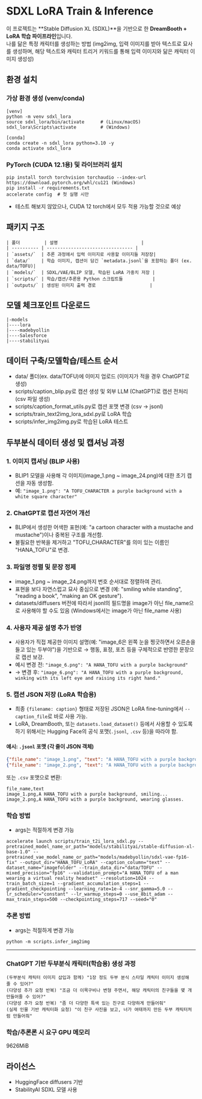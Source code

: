 
# SDXL LoRA Train & Inference

이 프로젝트는 **Stable Diffusion XL (SDXL)**을 기반으로 한 **DreamBooth + LoRA 학습 파이프라인**입니다.  
나를 닮은 특정 캐릭터를 생성하는 방법 
(img2img, 입력 이미지를 받아 텍스트로 묘사를 생성하며, 해당 텍스트와 캐릭터 트리거 키워드를 통해 입력 이미지와 닮은 캐릭터 이미지 생성성)

## 환경 설치

### 가상 환경 생성 (venv/conda)
```
[venv]
python -m venv sdxl_lora
source sdxl_lora/bin/activate      # (Linux/macOS)
sdxl_lora\Scripts\activate         # (Windows)

[conda]
conda create -n sdxl_lora python=3.10 -y
conda activate sdxl_lora
```

### PyTorch (CUDA 12.1용) 및 라이브러리 설치
```
pip install torch torchvision torchaudio --index-url https://download.pytorch.org/whl/cu121 (Windows)
pip install -r requirements.txt
accelerate config  # 첫 실행 시만
```
* 테스트 해보지 않았으나, CUDA 12 torch에서 모두 적용 가능할 것으로 예상

## 패키지 구조
```
| 폴더         | 설명                               |
| ---------- | -------------------------------- |
| `assets/`  | 추론 과정에서 입력 이미지로 사용할 이미지들 저장장|
| `data/`    | 학습 이미지, 캡션이 담긴 `metadata.jsonl`을 포함하는 폴더 (ex. data/TOFU)|
| `models/`  | SDXL/VAE/BLIP 모델, 학습된 LoRA 가중치 저장 |
| `scripts/` | 학습/캡션/추론용 Python 스크립트들           |
| `outputs/` | 생성된 이미지 출력 경로                    |
```

## 모델 체크포인트 다운로드
```
|-models
|----lora
|----madebyollin
|----Salesforce
|----stabilityai
```

## 데이터 구축/모델학습/테스트 순서
- data/ 폴더(ex. data/TOFU)에 이미지 업로드 (이미지가 적을 경우 ChatGPT로 생성)
- scripts/caption_blip.py로 캡션 생성 및 외부 LLM (ChatGPT)로 캡션 전처리 (csv 파일 생성)
- scripts/caption_format_utils.py로 캡션 포맷 변경 (csv -> jsonl)
- scripts/train_text2img_lora_sdxl.py로 LoRA 학습 
- scripts/infer_img2img.py로 학습된 LoRA 테스트


## 두부분식 데이터 생성 및 캡셔닝 과정

### 1. 이미지 캡셔닝 (BLIP 사용)

* BLIP1 모델을 사용해 각 이미지(image\_1.png \~ image\_24.png)에 대한 초기 캡션을 자동 생성함.
* 예: `"image_1.png": "A TOFU_CHARACTER a purple background with a white square character"`

### 2. ChatGPT로 캡션 자연어 개선

* BLIP에서 생성한 어색한 표현(예: "a cartoon character with a mustache and mustache")이나 중복된 구조를 개선함.
* 불필요한 반복을 제거하고 "TOFU\_CHARACTER"를 의미 있는 이름인 "HANA\_TOFU"로 변경.

### 3. 파일명 정렬 및 문장 정제

* image\_1.png \~ image\_24.png까지 번호 순서대로 정렬하여 관리.
* 표현을 보다 자연스럽고 묘사 중심으로 변경 (예: "smiling while standing", "reading a book", "making an OK gesture").
* datasets/diffusers 버전에 따라서 jsonl의 필드명을 image가 아닌 file_name으로 사용해야 할 수도 있음 (Windows에서는 image가 아닌 file_name 사용)

### 4. 사용자 제공 설명 추가 반영

* 사용자가 직접 제공한 이미지 설명(예: "image\_6은 왼쪽 눈을 찡긋하면서 오른손을 들고 있는 두부야")을 기반으로 → 행동, 표정, 포즈 등을 구체적으로 반영한 문장으로 캡션 보강.
* 예시 변경 전: `"image_6.png": "A HANA_TOFU with a purple background"`
* → 변경 후: `"image_6.png": "A HANA_TOFU with a purple background, winking with its left eye and raising its right hand."`

### 5. 캡션 JSON 저장 (LoRA 학습용)

* 최종 `{filename: caption}` 형태로 저장된 JSON은 LoRA fine-tuning에서 `--caption_file`로 바로 사용 가능.
* LoRA, DreamBooth, 또는 `datasets.load_dataset()` 등에서 사용할 수 있도록 하기 위해서는 Hugging Face의 공식 포맷(`.jsonl`, `.csv` 등)을 따라야 함.

#### 예시: `.jsonl` 포맷 (각 줄이 JSON 객체)

```json
{"file_name": "image_1.png", "text": "A HANA_TOFU with a purple background, smiling..."}
{"file_name": "image_2.png", "text": "A HANA_TOFU with a purple background, wearing glasses."}
```

 또는 `.csv` 포맷으로 변환:

```csv
file_name,text
image_1.png,A HANA_TOFU with a purple background, smiling...
image_2.png,A HANA_TOFU with a purple background, wearing glasses.
```
### 학습 방법
- args는 적절하게 변경 가능
```
accelerate launch scripts/train_t2i_lora_sdxl.py --pretrained_model_name_or_path="models/stabilityai/stable-diffusion-xl-base-1.0" --pretrained_vae_model_name_or_path="models/madebyollin/sdxl-vae-fp16-fix" --output_dir="HANA_TOFU_LoRA" --caption_column="text" --dataset_name="imagefolder" --train_data_dir="data/TOFU" --mixed_precision="fp16" --validation_prompt="A HANA_TOFU of a man wearing a virtual reality headset" --resolution=1024 --train_batch_size=1 --gradient_accumulation_steps=1 --gradient_checkpointing --learning_rate=1e-4 --snr_gamma=5.0 --lr_scheduler="constant" --lr_warmup_steps=0 --use_8bit_adam --max_train_steps=500 --checkpointing_steps=717 --seed="0"
```
### 추론 방법
- args는 적절하게 변경 가능
```
python -m scripts.infer_img2img
```

---
### ChatGPT 기반 두부분식 캐릭터(학습용) 생성 과정
```
(두부분식 캐릭터 이미지 삽입과 함께) "1장 정도 두부 분식 스타일 캐릭터 이미지 생성해 줄 수 있어?"
(다양성 추가 요청 반복) "조금 더 이목구비나 변형 주면서, 해당 캐릭터의 친구들을 몇 개 만들어줄 수 있어?"
(다양성 추가 요청 반복) "좀 더 다양한 특색 있는 친구로 다양하게 만들어줘"
(실제 인물 기반 캐릭터화 요청) "이 친구 사진을 보고, 너가 여태까지 만든 두부 캐릭터처럼 만들어줘"
```

### 학습/추론론 시 요구 GPU 메모리
9626MiB 

## 라이선스
- HuggingFace diffusers 기반
- StabilityAI SDXL 모델 사용 

